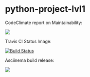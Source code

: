 # python-project-lvl1

CodeClimate report on Maintainability:

<a href="https://codeclimate.com/github/GDNeural/python-project-lvl1/maintainability"><img src="https://api.codeclimate.com/v1/badges/eeaaf8792972959d9794/maintainability" /></a>

Travis CI Status Image:

[![Build Status](https://travis-ci.org/GDNeural/python-project-lvl1.svg?branch=master)](https://travis-ci.org/GDNeural/python-project-lvl1)

Asciinema build release:

<a href="https://asciinema.org/a/z1pHWSrmLjqIwyJ5jAlg3ocxC" target="_blank"><img src="https://asciinema.org/a/z1pHWSrmLjqIwyJ5jAlg3ocxC.svg" /></a>
